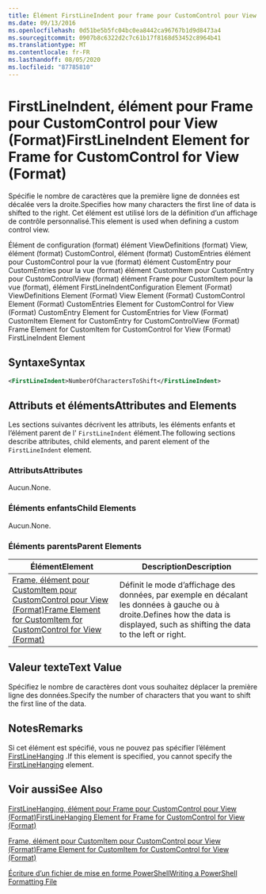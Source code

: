 ```yaml
---
title: Élément FirstLineIndent pour frame pour CustomControl pour View (format) | Microsoft Docs
ms.date: 09/13/2016
ms.openlocfilehash: 0d51be5b5fc04bc0ea8442ca96767b1d9d8473a4
ms.sourcegitcommit: 0907b8c6322d2c7c61b17f8168d53452c8964b41
ms.translationtype: MT
ms.contentlocale: fr-FR
ms.lasthandoff: 08/05/2020
ms.locfileid: "87785810"
---
```

# <a name="firstlineindent-element-for-frame-for-customcontrol-for-view-format"></a><span data-ttu-id="2eb85-102">FirstLineIndent, élément pour Frame pour CustomControl pour View (Format)</span><span class="sxs-lookup"><span data-stu-id="2eb85-102">FirstLineIndent Element for Frame for CustomControl for View (Format)</span></span>

<span data-ttu-id="2eb85-103">Spécifie le nombre de caractères que la première ligne de données est décalée vers la droite.</span><span class="sxs-lookup"><span data-stu-id="2eb85-103">Specifies how many characters the first line of data is shifted to the right.</span></span> <span data-ttu-id="2eb85-104">Cet élément est utilisé lors de la définition d’un affichage de contrôle personnalisé.</span><span class="sxs-lookup"><span data-stu-id="2eb85-104">This element is used when defining a custom control view.</span></span>

<span data-ttu-id="2eb85-105">Élément de configuration (format) élément ViewDefinitions (format) View, élément (format) CustomControl, élément (format) CustomEntries élément pour CustomControl pour la vue (format) élément CustomEntry pour CustomEntries pour la vue (format) élément CustomItem pour CustomEntry pour CustomControlView (format) élément Frame pour CustomItem pour la vue (format), élément FirstLineIndent</span><span class="sxs-lookup"><span data-stu-id="2eb85-105">Configuration Element (Format) ViewDefinitions Element (Format) View Element (Format) CustomControl Element (Format) CustomEntries Element for CustomControl for View (Format) CustomEntry Element for CustomEntries for View (Format) CustomItem Element for CustomEntry for CustomControlView (Format) Frame Element for CustomItem for CustomControl for View (Format) FirstLineIndent Element</span></span>

## <a name="syntax"></a><span data-ttu-id="2eb85-106">Syntaxe</span><span class="sxs-lookup"><span data-stu-id="2eb85-106">Syntax</span></span>

```xml
<FirstLineIndent>NumberOfCharactersToShift</FirstLineIndent>
```

## <a name="attributes-and-elements"></a><span data-ttu-id="2eb85-107">Attributs et éléments</span><span class="sxs-lookup"><span data-stu-id="2eb85-107">Attributes and Elements</span></span>

<span data-ttu-id="2eb85-108">Les sections suivantes décrivent les attributs, les éléments enfants et l’élément parent de l' `FirstLineIndent` élément.</span><span class="sxs-lookup"><span data-stu-id="2eb85-108">The following sections describe attributes, child elements, and parent element of the `FirstLineIndent` element.</span></span>

### <a name="attributes"></a><span data-ttu-id="2eb85-109">Attributs</span><span class="sxs-lookup"><span data-stu-id="2eb85-109">Attributes</span></span>

<span data-ttu-id="2eb85-110">Aucun.</span><span class="sxs-lookup"><span data-stu-id="2eb85-110">None.</span></span>

### <a name="child-elements"></a><span data-ttu-id="2eb85-111">Éléments enfants</span><span class="sxs-lookup"><span data-stu-id="2eb85-111">Child Elements</span></span>

<span data-ttu-id="2eb85-112">Aucun.</span><span class="sxs-lookup"><span data-stu-id="2eb85-112">None.</span></span>

### <a name="parent-elements"></a><span data-ttu-id="2eb85-113">Éléments parents</span><span class="sxs-lookup"><span data-stu-id="2eb85-113">Parent Elements</span></span>

|<span data-ttu-id="2eb85-114">Élément</span><span class="sxs-lookup"><span data-stu-id="2eb85-114">Element</span></span>|<span data-ttu-id="2eb85-115">Description</span><span class="sxs-lookup"><span data-stu-id="2eb85-115">Description</span></span>|
|-------------|-----------------|
|[<span data-ttu-id="2eb85-116">Frame, élément pour CustomItem pour CustomControl pour View (Format)</span><span class="sxs-lookup"><span data-stu-id="2eb85-116">Frame Element for CustomItem for CustomControl for View (Format)</span></span>](./frame-element-for-customitem-for-customcontrol-for-view-format.md)|<span data-ttu-id="2eb85-117">Définit le mode d’affichage des données, par exemple en décalant les données à gauche ou à droite.</span><span class="sxs-lookup"><span data-stu-id="2eb85-117">Defines how the data is displayed, such as shifting the data to the left or right.</span></span>|

## <a name="text-value"></a><span data-ttu-id="2eb85-118">Valeur texte</span><span class="sxs-lookup"><span data-stu-id="2eb85-118">Text Value</span></span>

<span data-ttu-id="2eb85-119">Spécifiez le nombre de caractères dont vous souhaitez déplacer la première ligne des données.</span><span class="sxs-lookup"><span data-stu-id="2eb85-119">Specify the number of characters that you want to shift the first line of the data.</span></span>

## <a name="remarks"></a><span data-ttu-id="2eb85-120">Notes</span><span class="sxs-lookup"><span data-stu-id="2eb85-120">Remarks</span></span>

<span data-ttu-id="2eb85-121">Si cet élément est spécifié, vous ne pouvez pas spécifier l’élément [FirstLineHanging](./firstlinehanging-element-for-frame-for-customcontrol-for-view-format.md) .</span><span class="sxs-lookup"><span data-stu-id="2eb85-121">If this element is specified, you cannot specify the [FirstLineHanging](./firstlinehanging-element-for-frame-for-customcontrol-for-view-format.md) element.</span></span>

## <a name="see-also"></a><span data-ttu-id="2eb85-122">Voir aussi</span><span class="sxs-lookup"><span data-stu-id="2eb85-122">See Also</span></span>

[<span data-ttu-id="2eb85-123">FirstLineHanging, élément pour Frame pour CustomControl pour View (Format)</span><span class="sxs-lookup"><span data-stu-id="2eb85-123">FirstLineHanging Element for Frame for CustomControl for View (Format)</span></span>](./firstlinehanging-element-for-frame-for-customcontrol-for-view-format.md)

[<span data-ttu-id="2eb85-124">Frame, élément pour CustomItem pour CustomControl pour View (Format)</span><span class="sxs-lookup"><span data-stu-id="2eb85-124">Frame Element for CustomItem for CustomControl for View (Format)</span></span>](./frame-element-for-customitem-for-customcontrol-for-view-format.md)

[<span data-ttu-id="2eb85-125">Écriture d’un fichier de mise en forme PowerShell</span><span class="sxs-lookup"><span data-stu-id="2eb85-125">Writing a PowerShell Formatting File</span></span>](./writing-a-powershell-formatting-file.md)
